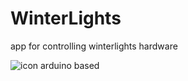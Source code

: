 # WinterLights
app for controlling winterlights hardware

![icon](https://github.com/nikhilpsathyanathan/WinterLights/blob/master/ScreenShots/photo_2018-10-26_14-00-20.jpg)
arduino based
